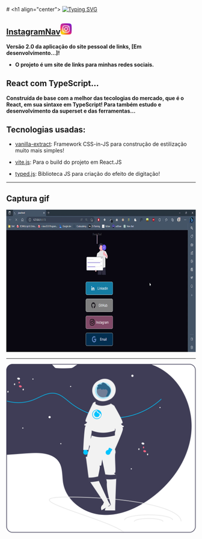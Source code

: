 # <h1 align="center"> [![Typing SVG](<https://readme-typing-svg.herokuapp.com/?color=ffffff&size=35&center=true&vCenter=true&width=1000&lines=JoaoIto+-+Dev+Front+-End+!>)](https://git.io/typing-svg) </h1>

## [InstagramNav](https://joaoitoxd.vercel.app/)<img height="30" src="./public/icons/instagram.png">

**Versão 2.0 da aplicação do site pessoal de links, [Em desenvolvimento...]!**

- **O projeto é um site de links para minhas redes sociais.**
## React com TypeScript...

**Construída de base com a melhor das tecologias do mercado, que é o React, em sua sintaxe em TypeScript! Para também estudo e desenvolvimento da superset e das ferramentas...**

## Tecnologias usadas:

- [vanilla-extract](https://raw.githubusercontent.com/JoaoIto/joaoitoxd/22997d66364e9a913c1798a349efe6d22e2f8137/src/assets/correctWebsite.svg): Framework CSS-in-JS para construção de estilização muito mais simples!

- [vite.js](https://vitejs.dev/): Para o build do projeto em React.JS

- [typed.js](https://github.com/mattboldt/typed.js/): Biblioteca JS para criação do efeito de digitação!

---

## Captura gif

<img src="./.github/Gif-joaoitoxd.gif"/>

---

<img src="./public/TalkToMoon.svg">
